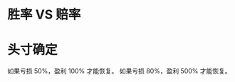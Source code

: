 # 胜率 VS 赔率
# 头寸确定
如果亏损 50%，盈利 100% 才能恢复。
如果亏损 80%，盈利 500% 才能恢复。




<!--stackedit_data:
eyJoaXN0b3J5IjpbLTEyODUyODk4MCwxNDA5NTA4NDM4LC0xND
kzMzg1MTc2XX0=
-->